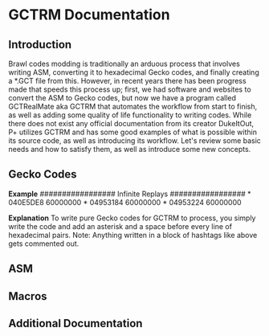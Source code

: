 # GCTRM Documentation

## Introduction
Brawl codes modding is traditionally an arduous process that involves writing ASM, converting it to hexadecimal Gecko codes, and finally creating a \*.GCT file from this. However, in recent years there has been progress made that speeds this process up; first, we had software and websites to convert the ASM to Gecko codes, but now we have a program called GCTRealMate aka GCTRM that automates the workflow from start to finish, as well as adding some quality of life functionality to writing codes. While there does not exist any official documentation from its creator DukeItOut, P+ utilizes GCTRM and has some good examples of what is possible within its source code, as well as introducing its workflow. Let's review some basic needs and how to satisfy them, as well as introduce some new concepts.


## Gecko Codes
**Example**
#################
Infinite Replays
#################
\* 040E5DE8 60000000
\* 04953184 60000000
\* 04953224 60000000

**Explanation**
To write pure Gecko codes for GCTRM to process, you simply write the code and add an asterisk and a space before every line of hexadecimal pairs.
Note: Anything written in a block of hashtags like above gets commented out.

## ASM


## Macros


## Additional Documentation

